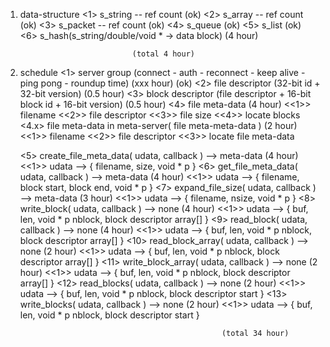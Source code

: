 1. data-structure
	<1> s_string	-- ref count				(ok)
	<2> s_array	-- ref count				(ok)
	<3> s_packet	-- ref count				(ok)
	<4> s_queue						(ok)
	<5> s_list						(ok)
	<6> s_hash(s_string/double/void * -> data block)	(4 hour)

								(total 4 hour)


2. schedule
	<1> server group (connect - auth - reconnect - keep alive - ping pong - roundup time)		(xxx hour)	(ok)
	<2> file descriptor (32-bit id + 32-bit version)						(0.5 hour)
	<3> block descriptor (file descriptor + 16-bit block id + 16-bit version)			(0.5 hour)
	<4> file meta-data										(4 hour)
		<<1>> filename
		<<2>> file descriptor
		<<3>> file size
		<<4>> locate blocks
	<4.x> file meta-data in meta-server( file meta-meta-data )					(2 hour)
		<<1>> filename
		<<2>> file descriptor
		<<3>> locate file meta-data

	<5> create_file_meta_data( udata, callback ) --> meta-data					(4 hour)
		<<1>> udata --> {
				filename,
				size,
				void * p
			}
	<6> get_file_meta_data( udata, callback ) --> meta-data						(4 hour)
		<<1>> udata --> {
				filename,
				block start,
				block end,
				void * p
			}
	<7> expand_file_size( udata, callback ) --> meta-data						(3 hour)
		<<1>> udata --> {
				filename,
				nsize,
				void * p
			}
	<8> write_block( udata, callback ) --> none							(4 hour)
		<<1>> udata --> {
				buf,
				len,
				void * p
				nblock,
				block descriptor array[]
			}
	<9> read_block( udata, callback ) --> none							(4 hour)
		<<1>> udata --> {
				buf,
				len,
				void * p
				nblock,
				block descriptor array[]
			}
	<10> read_block_array( udata, callback ) --> none						(2 hour)
		<<1>> udata --> {
				buf,
				len,
				void * p
				nblock,
				block descriptor array[]
			}
	<11> write_block_array( udata, callback ) --> none						(2 hour)
		<<1>> udata --> {
				buf,
				len,
				void * p
				nblock,
				block descriptor array[]
			}
	<12> read_blocks( udata, callback ) --> none							(2 hour)
		<<1>> udata --> {
				buf,
				len,
				void * p
				nblock,
				block descriptor start
			}
	<13> write_blocks( udata, callback ) --> none							(2 hour)
		<<1>> udata --> {
				buf,
				len,
				void * p
				nblock,
				block descriptor start
			}

													(total 34 hour)
